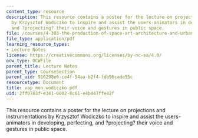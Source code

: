```yaml
---
content_type: resource
description: This resource contains a poster for the lecture on projections and instrumentations
  by Krzysztof Wodiczko to inspire and assist the users-animators in developing, perfecting,
  and ?projecting? their voice and gestures in public space.
file: /courses/4-303-the-production-of-space-art-architecture-and-urbanism-in-dialogue-fall-2006/2ff0783fe34160028c61e4b447ffe42f_vap_mon_wodiczko.pdf
file_type: application/pdf
learning_resource_types:
- Lecture Notes
license: https://creativecommons.org/licenses/by-nc-sa/4.0/
ocw_type: OCWFile
parent_title: Lecture Notes
parent_type: CourseSection
parent_uid: 916298e6-ce4f-54aa-b2f4-fdb96cade55c
resourcetype: Document
title: vap_mon_wodiczko.pdf
uid: 2ff0783f-e341-6002-8c61-e4b447ffe42f
---
```

This resource contains a poster for the lecture on projections and instrumentations by Krzysztof Wodiczko to inspire and assist the users-animators in developing, perfecting, and ?projecting? their voice and gestures in public space.